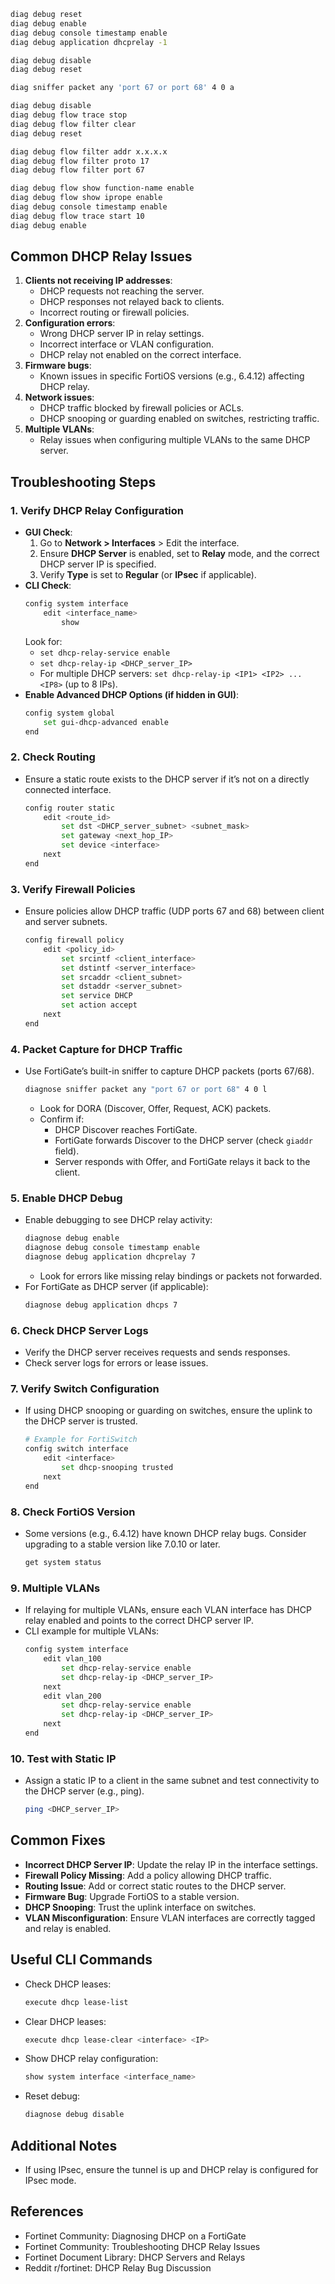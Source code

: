 ```bash
diag debug reset
diag debug enable
diag debug console timestamp enable
diag debug application dhcprelay -1

diag debug disable
diag debug reset
```

```bash
diag sniffer packet any 'port 67 or port 68' 4 0 a
```

```bash
diag debug disable
diag debug flow trace stop
diag debug flow filter clear
diag debug reset

diag debug flow filter addr x.x.x.x
diag debug flow filter proto 17
diag debug flow filter port 67

diag debug flow show function-name enable
diag debug flow show iprope enable
diag debug console timestamp enable
diag debug flow trace start 10
diag debug enable
```

## Common DHCP Relay Issues
1. **Clients not receiving IP addresses**:
   - DHCP requests not reaching the server.
   - DHCP responses not relayed back to clients.
   - Incorrect routing or firewall policies.
2. **Configuration errors**:
   - Wrong DHCP server IP in relay settings.
   - Incorrect interface or VLAN configuration.
   - DHCP relay not enabled on the correct interface.
3. **Firmware bugs**:
   - Known issues in specific FortiOS versions (e.g., 6.4.12) affecting DHCP relay.[](https://www.reddit.com/r/fortinet/comments/11rdic5/fortigate_dhcp_relay_bug/)
4. **Network issues**:
   - DHCP traffic blocked by firewall policies or ACLs.
   - DHCP snooping or guarding enabled on switches, restricting traffic.[](https://www.reddit.com/r/fortinet/comments/o9md04/dhcp_relay_issue/)
5. **Multiple VLANs**:
   - Relay issues when configuring multiple VLANs to the same DHCP server.[](https://www.reddit.com/r/fortinet/comments/cdlp0g/vlan_dhcp_relay_issue/)

## Troubleshooting Steps
### 1. Verify DHCP Relay Configuration
- **GUI Check**:
  1. Go to **Network > Interfaces** > Edit the interface.
  2. Ensure **DHCP Server** is enabled, set to **Relay** mode, and the correct DHCP server IP is specified.[](https://www.krakovic.de/fortigate-wie-konfiguriert-man-dhcp-relay-dhcp-helper/)
  3. Verify **Type** is set to **Regular** (or **IPsec** if applicable).
- **CLI Check**:
  ```bash
  config system interface
      edit <interface_name>
          show
  ```
  Look for:
  - `set dhcp-relay-service enable`
  - `set dhcp-relay-ip <DHCP_server_IP>`
  - For multiple DHCP servers: `set dhcp-relay-ip <IP1> <IP2> ... <IP8>` (up to 8 IPs).[](https://www.krakovic.de/fortigate-wie-konfiguriert-man-dhcp-relay-dhcp-helper/)
- **Enable Advanced DHCP Options (if hidden in GUI)**:
  ```bash
  config system global
      set gui-dhcp-advanced enable
  end
  ```

### 2. Check Routing
- Ensure a static route exists to the DHCP server if it’s not on a directly connected interface.[](https://www.krakovic.de/fortigate-wie-konfiguriert-man-dhcp-relay-dhcp-helper/)
  ```bash
  config router static
      edit <route_id>
          set dst <DHCP_server_subnet> <subnet_mask>
          set gateway <next_hop_IP>
          set device <interface>
      next
  end
  ```

### 3. Verify Firewall Policies
- Ensure policies allow DHCP traffic (UDP ports 67 and 68) between client and server subnets.
  ```bash
  config firewall policy
      edit <policy_id>
          set srcintf <client_interface>
          set dstintf <server_interface>
          set srcaddr <client_subnet>
          set dstaddr <server_subnet>
          set service DHCP
          set action accept
      next
  end
  ```

### 4. Packet Capture for DHCP Traffic
- Use FortiGate’s built-in sniffer to capture DHCP packets (ports 67/68).
  ```bash
  diagnose sniffer packet any "port 67 or port 68" 4 0 l
  ```
  - Look for DORA (Discover, Offer, Request, ACK) packets.
  - Confirm if:
    - DHCP Discover reaches FortiGate.
    - FortiGate forwards Discover to the DHCP server (check `giaddr` field).
    - Server responds with Offer, and FortiGate relays it back to the client.[](https://community.fortinet.com/t5/FortiGate/Technical-Tip-Diagnosing-DHCP-on-a-FortiGate/ta-p/192960)

### 5. Enable DHCP Debug
- Enable debugging to see DHCP relay activity:
  ```bash
  diagnose debug enable
  diagnose debug console timestamp enable
  diagnose debug application dhcprelay 7
  ```
  - Look for errors like missing relay bindings or packets not forwarded.[](https://www.krakovic.de/fortigate-wie-konfiguriert-man-dhcp-relay-dhcp-helper/)
- For FortiGate as DHCP server (if applicable):
  ```bash
  diagnose debug application dhcps 7
  ```

### 6. Check DHCP Server Logs
- Verify the DHCP server receives requests and sends responses.
- Check server logs for errors or lease issues.[](https://www.reddit.com/r/fortinet/comments/11rdic5/fortigate_dhcp_relay_bug/)

### 7. Verify Switch Configuration
- If using DHCP snooping or guarding on switches, ensure the uplink to the DHCP server is trusted.[](https://www.reddit.com/r/fortinet/comments/o9md04/dhcp_relay_issue/)
  ```bash
  # Example for FortiSwitch
  config switch interface
      edit <interface>
          set dhcp-snooping trusted
      next
  end
  ```

### 8. Check FortiOS Version
- Some versions (e.g., 6.4.12) have known DHCP relay bugs. Consider upgrading to a stable version like 7.0.10 or later.[](https://www.reddit.com/r/fortinet/comments/11rdic5/fortigate_dhcp_relay_bug/)
  ```bash
  get system status
  ```

### 9. Multiple VLANs
- If relaying for multiple VLANs, ensure each VLAN interface has DHCP relay enabled and points to the correct DHCP server IP.[](https://www.reddit.com/r/fortinet/comments/cdlp0g/vlan_dhcp_relay_issue/)
- CLI example for multiple VLANs:
  ```bash
  config system interface
      edit vlan_100
          set dhcp-relay-service enable
          set dhcp-relay-ip <DHCP_server_IP>
      next
      edit vlan_200
          set dhcp-relay-service enable
          set dhcp-relay-ip <DHCP_server_IP>
      next
  end
  ```

### 10. Test with Static IP
- Assign a static IP to a client in the same subnet and test connectivity to the DHCP server (e.g., ping).[](https://www.reddit.com/r/fortinet/comments/bx2uks/dhcp_relay_refuses_to_work_with_dhcp_server/)
  ```bash
  ping <DHCP_server_IP>
  ```

## Common Fixes
- **Incorrect DHCP Server IP**: Update the relay IP in the interface settings.
- **Firewall Policy Missing**: Add a policy allowing DHCP traffic.
- **Routing Issue**: Add or correct static routes to the DHCP server.
- **Firmware Bug**: Upgrade FortiOS to a stable version.[](https://www.reddit.com/r/fortinet/comments/11rdic5/fortigate_dhcp_relay_bug/)
- **DHCP Snooping**: Trust the uplink interface on switches.[](https://www.reddit.com/r/fortinet/comments/o9md04/dhcp_relay_issue/)
- **VLAN Misconfiguration**: Ensure VLAN interfaces are correctly tagged and relay is enabled.

## Useful CLI Commands
- Check DHCP leases:
  ```bash
  execute dhcp lease-list
  ```
- Clear DHCP leases:
  ```bash
  execute dhcp lease-clear <interface> <IP>
  ```
- Show DHCP relay configuration:
  ```bash
  show system interface <interface_name>
  ```
- Reset debug:
  ```bash
  diagnose debug disable
  ```

## Additional Notes
- If using IPsec, ensure the tunnel is up and DHCP relay is configured for IPsec mode.[](https://help.cloudi-fi.com/hc/en-us/articles/14071364189725-How-to-enable-Cloudi-Fi-DHCP-with-a-FortiGate-firewall)
## References
- Fortinet Community: Diagnosing DHCP on a FortiGate[](https://community.fortinet.com/t5/FortiGate/Technical-Tip-Diagnosing-DHCP-on-a-FortiGate/ta-p/192960)
- Fortinet Community: Troubleshooting DHCP Relay Issues[](https://community.fortinet.com/t5/FortiGate/Troubleshooting-Tip-DHCP-relay-issue/ta-p/215535)
- Fortinet Document Library: DHCP Servers and Relays[](https://docs.fortinet.com/document/fortigate/7.4.3/administration-guide/783526/dhcp-servers-and-relays)
- Reddit r/fortinet: DHCP Relay Bug Discussion[](https://www.reddit.com/r/fortinet/comments/11rdic5/fortigate_dhcp_relay_bug/)